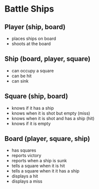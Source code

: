 Battle Ships
=============

Player (ship, board)
-------------------
* places ships on board
* shoots at the board

Ship (board, player, square)
---------------------------
* can occupy a square   
* can be hit 			
* can sink 				

Square (ship, board)
--------------------
* knows if it has a ship 				   
* knows when it is shot but empty (miss)  
* knows when it is shot and has a ship (hit) 
* knows if it is empty 

Board (player, square, ship)
---------------------------
* has squares
* reports victory
* reports when a ship is sunk
* tells a square when it is hit
* tells a square when it it has a ship
* displays a hit
* displays a miss

